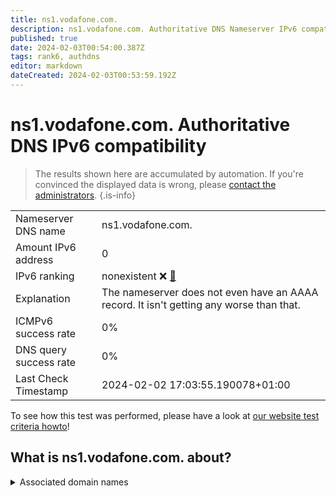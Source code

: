 ```yaml
---
title: ns1.vodafone.com.
description: ns1.vodafone.com. Authoritative DNS Nameserver IPv6 compatibility
published: true
date: 2024-02-03T00:54:00.387Z
tags: rank6, authdns
editor: markdown
dateCreated: 2024-02-03T00:53:59.192Z
---
```


# ns1.vodafone.com. Authoritative DNS IPv6 compatibility

> The results shown here are accumulated by automation. If you're convinced the displayed data is wrong, please [contact the administrators](/howto/chat). 
{.is-info}




|   |   |
| - | - |
| Nameserver DNS name | ns1.vodafone.com.
| Amount IPv6 address | 0
| IPv6 ranking | nonexistent :x: [🔗](/howto/ranking) |
| Explanation | The nameserver does not even have an AAAA record. It isn't getting any worse than that. |
| ICMPv6 success rate | 0%|
| DNS query success rate | 0% |
| Last Check Timestamp | 2024-02-02 17:03:55.190078+01:00 |

To see how this test was performed, please have a look at [our website test criteria howto](/howto/testcriteria/authdns)!


## What is ns1.vodafone.com. about?






<details>
<summary>Associated domain names</summary>

www.vodafone.de

</details>
